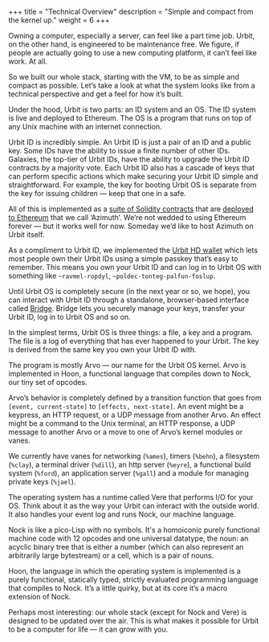 +++
title = "Technical Overview"
description = "Simple and compact from the kernel up."
weight = 6
+++

Owning a computer, especially a server, can feel like a part time job. Urbit, on the other hand, is engineered to be maintenance free. We figure, if people are actually going to use a new computing platform, it can’t feel like work. At all. 

So we built our whole stack, starting with the VM, to be as simple and compact as possible. Let’s take a look at what the system looks like from a technical perspective and get a feel for how it’s built.

Under the hood, Urbit is two parts: an ID system and an OS. The ID system is live and deployed to Ethereum. The OS is a program that runs on top of any Unix machine with an internet connection. 

Urbit ID is incredibly simple. An Urbit ID is just a pair of an ID and a public key. Some IDs have the ability to issue a finite number of other IDs. Galaxies, the top-tier of Urbit IDs, have the ability to upgrade the Urbit ID contracts by a majority vote. Each Urbit ID also has a cascade of keys that can perform specific actions which make securing your Urbit ID simple and straightforward. For example, the key for booting Urbit OS is separate from the key for issuing children — keep that one in a safe.

All of this is implemented as a [suite of Solidity contracts](https://github.com/urbit/azimuth) that are [deployed to Ethereum](https://etherscan.io/address/azimuth.eth) that we call ‘Azimuth’. We’re not wedded to using Ethereum forever — but it works well for now. Someday we’d like to host Azimuth on Urbit itself.

As a compliment to Urbit ID, we implemented the [Urbit HD wallet](https://github.com/urbit/urbit-wallet-generator) which lets most people own their Urbit IDs using a simple passkey that’s easy to remember. This means you own your Urbit ID and can log in to Urbit OS with something like `~ravmel-ropdyl`, `~poldec-tonteg-palfun-foslup`. 

Until Urbit OS is completely secure (in the next year or so, we hope), you can interact with Urbit ID through a standalone, browser-based interface called [Bridge](https://bridge.urbit.org). Bridge lets you securely manage your keys, transfer your Urbit ID, log in to Urbit OS and so on.

In the simplest terms, Urbit OS is three things: a file, a key and a program. The file is a log of everything that has ever happened to your Urbit. The key is derived from the same key you own your Urbit ID with. 

The program is mostly Arvo — our name for the Urbit OS kernel. Arvo is implemented in Hoon, a functional language that compiles down to Nock, our tiny set of opcodes. 

Arvo’s behavior is completely defined by a transition function that goes from `[event, current-state]` to `[effects, next-state]`. An event might be a keypress, an HTTP request, or a UDP message from another Arvo. An effect might be a command to the Unix terminal, an HTTP response, a UDP message to another Arvo or a move to one of Arvo’s kernel modules or vanes. 

We currently have vanes for networking (`%ames`), timers (`%behn`), a filesystem (`%clay`), a terminal driver (`%dill`), an http server (`%eyre`), a functional build system (`%ford`), an application server (`%gall`) and a module for managing private keys (`%jael`).

The operating system has a runtime called Vere that performs I/O for your OS. Think about it as the way your Urbit can interact with the outside world. It also handles your event log and runs Nock, our machine language.

Nock is like a pico-Lisp with no symbols. It's a homoiconic purely functional machine code with 12 opcodes and one universal datatype, the noun: an acyclic binary tree that is either a number (which can also represent an arbitrarily large bytestream) or a cell, which is a pair of nouns.

Hoon, the language in which the operating system is implemented is a purely functional, statically typed, strictly evaluated programming language that compiles to Nock. It’s a little quirky, but at its core it’s a macro extension of Nock.

Perhaps most interesting: our whole stack (except for Nock and Vere) is designed to be updated over the air. This is what makes it possible for Urbit to be a computer for life — it can grow with you. 
